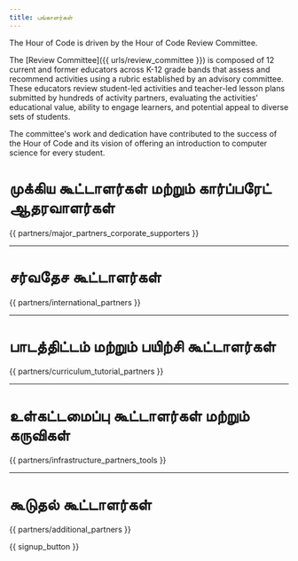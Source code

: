 ```yaml
---
title: பங்காளர்கள்
---
```


The Hour of Code is driven by the Hour of Code Review Committee.

The [Review Committee]({{ urls/review_committee }}) is composed of 12 current and former educators across K-12 grade bands that assess and recommend activities using a rubric established by an advisory committee. These educators review student-led activities and teacher-led lesson plans submitted by hundreds of activity partners, evaluating the activities' educational value, ability to engage learners, and potential appeal to diverse sets of students.

The committee's work and dedication have contributed to the success of the Hour of Code and its vision of offering an introduction to computer science for every student.

# முக்கிய கூட்டாளர்கள் மற்றும் கார்ப்பரேட் ஆதரவாளர்கள்

{{ partners/major_partners_corporate_supporters }}

* * *

# சர்வதேச கூட்டாளர்கள்

{{ partners/international_partners }}

* * *

# பாடத்திட்டம் மற்றும் பயிற்சி கூட்டாளர்கள்

{{ partners/curriculum_tutorial_partners }}

* * *

# உள்கட்டமைப்பு கூட்டாளர்கள் மற்றும் கருவிகள்

{{ partners/infrastructure_partners_tools }}

* * *

# கூடுதல் கூட்டாளர்கள்

{{ partners/additional_partners }}

{{ signup_button }}